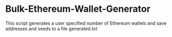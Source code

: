 # Bulk-Ethereum-Wallet-Generator
This script generates a user specified number of Ethereum wallets and save addresses and seeds to a file generated.txt

